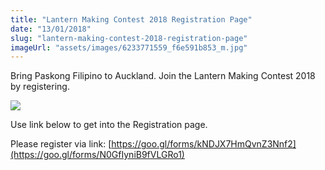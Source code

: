 ```yaml
---
title: "Lantern Making Contest 2018 Registration Page"
date: "13/01/2018"
slug: "lantern-making-contest-2018-registration-page"
imageUrl: "assets/images/6233771559_f6e591b853_m.jpg"
---
```


Bring Paskong Filipino to Auckland. Join the Lantern Making Contest 2018 by registering.

![](https://i0.wp.com/santonino-nz.org/wp-content/uploads/2018/01/6233771559_f6e591b853_m.jpg?resize=400%2C451)

Use link below to get into the Registration page.

Please register via link: [https://goo.gl/forms/kNDJX7HmQvnZ3Nnf2](https://goo.gl/forms/N0GfIyniB9fVLGRo1)